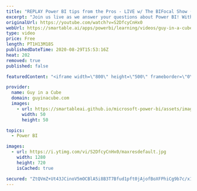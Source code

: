 ```yaml
---
title: "REPLAY Power BI tips from the Pros - LIVE w/ The BIFocal Show (Aug 29, 2020)"
excerpt: "Join us live as we answer your questions about Power BI! With special guest, Jason Himmelstein and John White from The BIFocal Show podcast!  Connect with Jason and John: Twitter: https://twitter.com/jasehimm Twitter: https://twitter.com/diverdown1964 Twitter: https://twitter.com/BIFocalShow Website:"
originalUrl: https://youtube.com/watch?v=S2DfcyCnHx0
webUrl: https://smartable.ai/apps/powerbi/learning/videos/guy-in-a-cube-replay-power-bi-tips-from-the-pros-live-w-the-bifocal-show-aug-29-2020/
type: video
price: Free
length: PT1H13M18S
publishedDateTime: 2020-08-29T15:53:16Z
heat: 202
removed: true
published: false

featuredContent: "<iframe width=\"800\" height=\"500\" frameborder=\"0\" src=\"https://www.youtube.com/embed/S2DfcyCnHx0\" allow=\"accelerometer; autoplay; encrypted-media; gyroscope; picture-in-picture\" allowfullscreen></iframe>"

provider:
  name: Guy in a Cube
  domain: guyinacube.com
  images:
    - url: https://smartableai.github.io/microsoft-power-bi/assets/images/organizations/guyinacube.com-50x50.jpg
      width: 50
      height: 50

topics:
  - Power BI

images:
  - url: https://i.ytimg.com/vi/S2DfcyCnHx0/maxresdefault.jpg
    width: 1280
    height: 720
    isCached: true

secured: "ZtQVmZ+Ut43JCinoV5mOCBlA5i8B3T7Bfud1pft0jAjofBoXFPhiCg9b7c/x19xFGglkJwXfWrs/G4tAuz3I2svHH9noRHaIfFPdY3ijFziyEf26h1ZMd/brfueZyB3mbDsclRlueyO5qu7BZmR0CTEzCljwvRv0/ahcJ009c3vqBgHQYtWzyoPqHVUAVZe8oHLoQgI6g6fEVyIrgdFeNJ1fbIKVzSG4DH3fQVvIZt7xPOkx3DN8Q5YjbKUxraxI/o1IA+T1nHW4H3HkT33CUWg8rqWgiMDib4dllTWSdbWE2lRlfPfpV6I8HQn7BKDjnoI+gncvoQMEowjNOCBTgpHPrH2SdE0qPjR75D0OYitKRBxQRetW4OlMsZ3zMFXiMkQOjqulglzJZ/eFPI8d0SVPnHAxvcZuqdsix2CVpAk=;pk803j0gErn3+XJnRIBpGA=="
---
```


